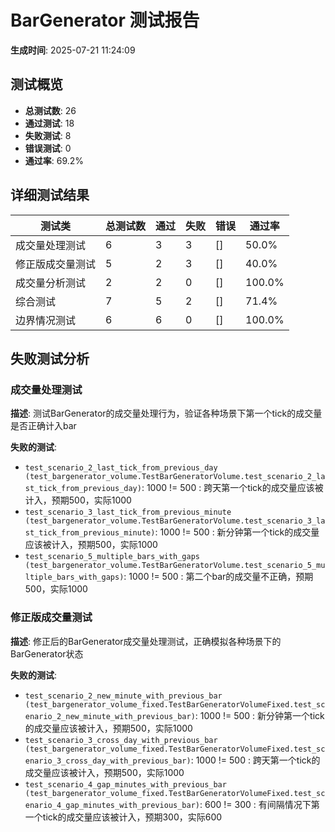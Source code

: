 # BarGenerator 测试报告

**生成时间**: 2025-07-21 11:24:09

## 测试概览

- **总测试数**: 26
- **通过测试**: 18
- **失败测试**: 8
- **错误测试**: 0
- **通过率**: 69.2%

## 详细测试结果

| 测试类 | 总测试数 | 通过 | 失败 | 错误 | 通过率 |
|--------|----------|------|------|------|--------|
| 成交量处理测试 | 6 | 3 | 3 | [] | 50.0% |
| 修正版成交量测试 | 5 | 2 | 3 | [] | 40.0% |
| 成交量分析测试 | 2 | 2 | 0 | [] | 100.0% |
| 综合测试 | 7 | 5 | 2 | [] | 71.4% |
| 边界情况测试 | 6 | 6 | 0 | [] | 100.0% |

## 失败测试分析

### 成交量处理测试

**描述**: 测试BarGenerator的成交量处理行为，验证各种场景下第一个tick的成交量是否正确计入bar

**失败的测试**:

- `test_scenario_2_last_tick_from_previous_day (test_bargenerator_volume.TestBarGeneratorVolume.test_scenario_2_last_tick_from_previous_day)`: 1000 != 500 : 跨天第一个tick的成交量应该被计入，预期500，实际1000
- `test_scenario_3_last_tick_from_previous_minute (test_bargenerator_volume.TestBarGeneratorVolume.test_scenario_3_last_tick_from_previous_minute)`: 1000 != 500 : 新分钟第一个tick的成交量应该被计入，预期500，实际1000
- `test_scenario_5_multiple_bars_with_gaps (test_bargenerator_volume.TestBarGeneratorVolume.test_scenario_5_multiple_bars_with_gaps)`: 1000 != 500 : 第二个bar的成交量不正确，预期500，实际1000

### 修正版成交量测试

**描述**: 修正后的BarGenerator成交量处理测试，正确模拟各种场景下的BarGenerator状态

**失败的测试**:

- `test_scenario_2_new_minute_with_previous_bar (test_bargenerator_volume_fixed.TestBarGeneratorVolumeFixed.test_scenario_2_new_minute_with_previous_bar)`: 1000 != 500 : 新分钟第一个tick的成交量应该被计入，预期500，实际1000
- `test_scenario_3_cross_day_with_previous_bar (test_bargenerator_volume_fixed.TestBarGeneratorVolumeFixed.test_scenario_3_cross_day_with_previous_bar)`: 1000 != 500 : 跨天第一个tick的成交量应该被计入，预期500，实际1000
- `test_scenario_4_gap_minutes_with_previous_bar (test_bargenerator_volume_fixed.TestBarGeneratorVolumeFixed.test_scenario_4_gap_minutes_with_previous_bar)`: 600 != 300 : 有间隔情况下第一个tick的成交量应该被计入，预期300，实际600

